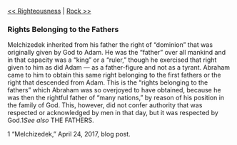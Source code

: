 [<< Righteousness](Righteousness)  |  [Rock >>](Rock)

### Rights Belonging to the Fathers
Melchizedek inherited from his father the right of “dominion” that was originally given by God to Adam. He was the “father” over all mankind and in that capacity was a “king” or a “ruler,” though he exercised that right given to him as did Adam — as a father-figure and not as a tyrant. Abraham came to him to obtain this same right belonging to the first fathers or the right that descended from Adam. This is the “rights belonging to the fathers” which Abraham was so overjoyed to have obtained, because he was then the rightful father of “many nations,” by reason of his position in the family of God. This, however, did not confer authority that was respected or acknowledged by men in that day, but it was respected by God.1*See also* THE FATHERS.



1 “Melchizedek,” April 24, 2017, blog post.